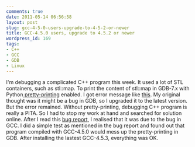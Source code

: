 ```yaml
---
comments: true
date: 2011-05-14 06:56:58
layout: post
slug: gcc-4-5-0-users-upgrade-to-4-5-2-or-newer
title: GCC-4.5.0 users, upgrade to 4.5.2 or newer
wordpress_id: 169
tags:
- C++
- GCC
- GDB
- Linux
---
```


I'm debugging a complicated C++ program this week. It used a lot of STL containers, such as stl::map. To print the content of stl::map in GDB-7.x with Python[ pretty-printing](http://sourceware.org/gdb/wiki/STLSupport) enabled. I got error message like [this](http://gcc.gnu.org/ml/libstdc++/2010-06/msg00128.html). My original thought was it might be a bug in GDB, so I upgraded it to the latest version. But the error remained. Without pretty-printing, debugging C++ program is really a PITA. So I had to stop my work at hand and searched for solution online. After I read this [bug report](http://gcc.gnu.org/bugzilla/show_bug.cgi?id=44645), I realised that it was due to the bug in GCC. I did a simple test as mentioned in the bug report and found out that program compiled with GCC-4.5.0 would mess up the pretty-printing in GDB. After installing the lastest GCC-4.5.3, everything was OK.
